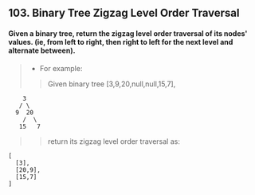 ## 103. Binary Tree Zigzag Level Order Traversal
#### Given a binary tree, return the zigzag level order traversal of its nodes' values. (ie, from left to right, then right to left for the next level and alternate between).

>* For example:
>> Given binary tree [3,9,20,null,null,15,7],
```
    3
   / \
  9  20
    /  \
   15   7
```
>> return its zigzag level order traversal as:
```
[
  [3],
  [20,9],
  [15,7]
]
```